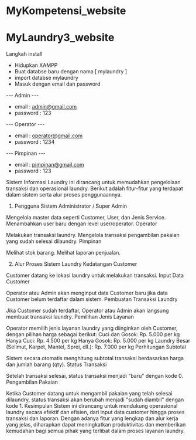 # MyKompetensi_website
# MyLaundry3_website
Langkah install 
 - Hidupkan XAMPP
 - Buat databse baru dengan nama [ mylaundry ]
 - import databse mylaundry 
 - Masuk dengan email dan password

 --- Admin ---
 - email : admin@gmail.com
 - password : 123 

 --- Operator ---
 - email : operator@gmail.com
 - password : 1234

 --- Pimpinan ---
 - email : pimpinan@gmail.com
 - password : 123

Sistem Informasi Laundry ini dirancang untuk memudahkan pengelolaan transaksi dan operasional laundry. Berikut adalah fitur-fitur yang terdapat dalam sistem serta alur proses penggunaannya.

1. Pengguna Sistem
   Administrator / Super Admin

Mengelola master data seperti Customer, User, dan Jenis Service.
Menambahkan user baru dengan level user/operator.
Operator

Melakukan transaksi laundry.
Mengelola transaksi pengambilan pakaian yang sudah selesai dilaundry.
Pimpinan

Melihat stok barang.
Melihat laporan penjualan.

2. Alur Proses Sistem Laundry
   Kedatangan Customer

Customer datang ke lokasi laundry untuk melakukan transaksi.
Input Data Customer

Operator atau Admin akan menginput data Customer baru jika data Customer belum terdaftar dalam sistem.
Pembuatan Transaksi Laundry

Jika Customer sudah terdaftar, Operator atau Admin akan langsung membuat transaksi laundry.
Pemilihan Jenis Layanan

Operator memilih jenis layanan laundry yang diinginkan oleh Customer, dengan pilihan harga sebagai berikut:
Cuci dan Gosok: Rp. 5.000 per kg
Hanya Cuci: Rp. 4.500 per kg
Hanya Gosok: Rp. 5.000 per kg
Laundry Besar (Selimut, Karpet, Mantel, Sprei, dll.): Rp. 7.000 per kg
Perhitungan Subtotal

Sistem secara otomatis menghitung subtotal transaksi berdasarkan harga dan jumlah barang (qty).
Status Transaksi

Setelah transaksi selesai, status transaksi menjadi "baru" dengan kode 0.
Pengambilan Pakaian

Ketika Customer datang untuk mengambil pakaian yang telah selesai dilaundry, status transaksi akan berubah menjadi "sudah diambil" dengan kode 1.
Kesimpulan
Sistem ini dirancang untuk mendukung operasional laundry secara efektif dan efisien, dari input data customer hingga proses transaksi dan laporan. Dengan adanya fitur yang lengkap dan alur kerja yang jelas, diharapkan dapat meningkatkan produktivitas dan memberikan kemudahan bagi semua pihak yang terlibat dalam proses layanan laundry.
